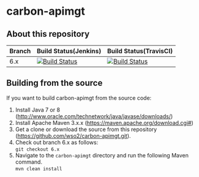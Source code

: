 # carbon-apimgt


## About this repository

|  Branch | Build Status(Jenkins) | Build Status(TravisCI) |
| :------------ |:------------- |:-------------
| 6.x      | [![Build Status](https://wso2.org/jenkins/job/platform-builds/job/carbon-apimgt_6.x/badge/icon)](https://wso2.org/jenkins/view/platform/job/platform-builds/job/carbon-apimgt_6.x/) | [![Build Status](https://travis-ci.org/wso2/carbon-apimgt.svg?branch=6.x)](https://travis-ci.org/wso2/carbon-apimgt) |

## Building from the source

If you want to build carbon-apimgt from the source code:

1. Install Java 7 or 8 (http://www.oracle.com/technetwork/java/javase/downloads/)
1. Install Apache Maven 3.x.x (https://maven.apache.org/download.cgi#)
1. Get a clone or download the source from this repository (https://github.com/wso2/carbon-apimgt.git).
1. Check out branch 6.x as follows:\
``git checkout 6.x``
1. Navigate to the ``carbon-apimgt`` directory and run the following Maven command.\
 ``mvn clean install``

